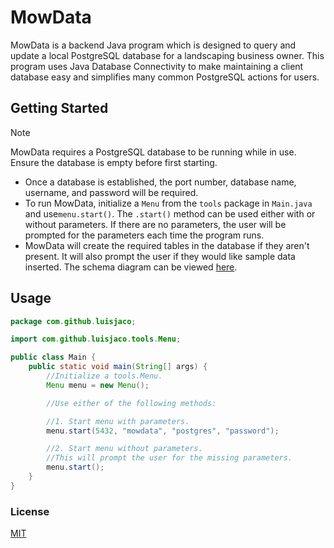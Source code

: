 # MowData
MowData is a backend Java program which is designed to query and update a local PostgreSQL database for a landscaping business owner. This program uses Java Database Connectivity to make maintaining a client database easy and simplifies many common PostgreSQL actions for users.

## Getting Started
> [!NOTE]
> MowData requires a PostgreSQL database to be running while in use. Ensure the database is empty before first starting.
* Once a database is established, the port number, database name, username, and password will be required.
* To run MowData, initialize a `Menu` from the `tools` package in `Main.java` and use`menu.start()`. The `.start()` method can be used either with or without parameters. If there are no parameters, the user will be prompted for the parameters each time the program runs.
* MowData will create the required tables in the database if they aren't present. It will also prompt the user if they would like sample data inserted. The schema diagram can be viewed [here](https://dbdiagram.io/d/mowdata-66d0ffc6eef7e08f0e2d21bc).

## Usage

```java
package com.github.luisjaco;

import com.github.luisjaco.tools.Menu;

public class Main {
    public static void main(String[] args) {
        //Initialize a tools.Menu.
        Menu menu = new Menu();

        //Use either of the following methods:

        //1. Start menu with parameters.
        menu.start(5432, "mowdata", "postgres", "password");

        //2. Start menu without parameters.
        //This will prompt the user for the missing parameters.
        menu.start();
    }
}
```

### License
[MIT](https://choosealicense.com/licenses/mit/)
